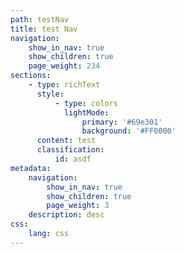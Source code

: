 ```yaml
---
path: testNav
title: test Nav
navigation:
    show_in_nav: true
    show_children: true
    page_weight: 234
sections:
    - type: richText
      style:
          - type: colors
            lightMode:
                primary: '#69e301'
                background: '#FF0000'
      content: test
      classification:
          id: asdf
metadata:
    navigation:
        show_in_nav: true
        show_children: true
        page_weight: 3
    description: desc
css:
    lang: css
---
```

